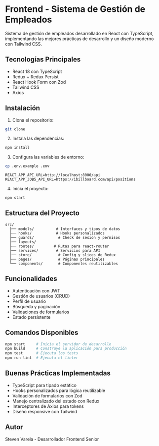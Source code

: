 # Frontend - Sistema de Gestión de Empleados

Sistema de gestión de empleados desarrollado en React con TypeScript, implementando las mejores prácticas de desarrollo y un diseño moderno con Tailwind CSS.

## Tecnologías Principales

- React 18 con TypeScript
- Redux + Redux Persist
- React Hook Form con Zod
- Tailwind CSS
- Axios

## Instalación

1. Clona el repositorio:

```bash
git clone
```

2. Instala las dependencias:

```bash
npm install
```

3. Configura las variables de entorno:

```bash
cp .env.example .env
```

```env
REACT_APP_API_URL=http://localhost:8000/api
REACT_APP_JOBS_API_URL=https://ibillboard.com/api/positions
```

4. Inicia el proyecto:

```bash
npm start
```

## Estructura del Proyecto

```
src/
  ├── models/          # Interfaces y tipos de datos
  ├── hooks/           # Hooks personalizados
  ├── guards/           # Check de sesion y permisos
  ├── layouts/
  ├── routes/         # Rutas para react-router
  ├── services/        # Servicios para API
  ├── store/            # Config y slices de Redux
  ├── pages/            # Páginas principales
  └── components/       # Componentes reutilizables
```

## Funcionalidades

- Autenticación con JWT
- Gestión de usuarios (CRUD)
- Perfil de usuario
- Búsqueda y paginación
- Validaciones de formularios
- Estado persistente

## Comandos Disponibles

```bash
npm start     # Inicia el servidor de desarrollo
npm build     # Construye la aplicación para producción
npm test      # Ejecuta los tests
npm run lint  # Ejecuta el linter
```

## Buenas Prácticas Implementadas

- TypeScript para tipado estático
- Hooks personalizados para lógica reutilizable
- Validación de formularios con Zod
- Manejo centralizado del estado con Redux
- Interceptores de Axios para tokens
- Diseño responsive con Tailwind

## Autor

Steven Varela - Desarrollador Frontend Senior
